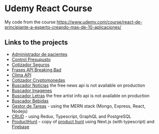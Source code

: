# Udemy React Course

My code from the course https://www.udemy.com/course/react-de-principiante-a-experto-creando-mas-de-10-aplicaciones/

## Links to the projects

* [Administrador de pacientes](https://naughty-feynman-d16bc1.netlify.app/)
* [Control Presupusto](https://boring-ardinghelli-e586ac.netlify.app/)
* [Cotizador Seguros](https://vibrant-shockley-5af530.netlify.app/)
* [Frases API Breaking Bad](https://angry-roentgen-453f29.netlify.app/)
* [Clima API](https://condescending-khorana-355062.netlify.app/)
* [Cotizador Cryptomonedas](https://thirsty-mestorf-76a89e.netlify.app/)
* [Buscador Noticias](https://admiring-ramanujan-27c98e.netlify.app/) the free news api is not available on production
* [Buscador Imagenes](https://tender-varahamihira-a2c383.netlify.app/)
* [Buscador Letras](https://boring-bhabha-c99e6c.netlify.app/) the free artist info api is not available on production
* [Buscador Bebidas](https://gracious-bohr-70918c.netlify.app/)
* [Gestor de Tareas](https://flamboyant-kowalevski-0855a5.netlify.app/) - using the MERN stack (Mongo, Express, React, Nodejs)
* [CRUD](https://amazing-darwin-aae681.netlify.app/) - using Redux, Typescript, GraphQL and PostgreSQL
* [ProductHunt](https://producthunt-b954f.web.app/) - copy of [product hunt](https://www.producthunt.com/) using Next.js (with typescript) and [Firebase](https://firebase.google.com/?hl=es)